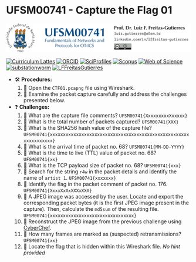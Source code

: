 # UFSM00741 - Capture the Flag 01

![](UFSM-CT-DESP-UFSM00741.png "UFSM-CT-DESP-UFSM00741")

[![Curriculum Lattes](https://img.shields.io/badge/Lattes-white)](http://lattes.cnpq.br/8846358506427099)
[![ORCID](https://img.shields.io/badge/ORCID-grey)](https://orcid.org/0000-0002-6254-7306)
[![SciProfiles](https://img.shields.io/badge/SciProfiles-black)](https://sciprofiles.com/profile/lffreitas-gutierres)
[![Scopus](https://img.shields.io/badge/Scopus-white)](https://www.scopus.com/authid/detail.uri?authorId=57195542368)
[![Web of Science](https://img.shields.io/badge/ResearcherID-grey)](https://www.webofscience.com/wos/author/record/Q-8444-2016)
[![substationworm](https://img.shields.io/badge/substationworm-black)](https://github.com/substationworm)
[![LFFreitasGutierres](https://img.shields.io/badge/LFFreitasGutierres-white)](https://github.com/LFFreitas-Gutierres)

- 🛠 **Procedures:**
    1. 🦈 Open the `CTF01.pcapng` file using Wireshark.
    2. 🦈 Examine the packet capture carefully and address the challenges presented below.
- ❓ **Challenges:**
    1. 🏁 What are the capture file comments? `UFSM00741{XxxxxxxxxXxxxxx}`
    2. 🏁 What is the total number of packets captured? `UFSM00741{XXX}`
    3. 🏁 What is the SHA256 hash value of the capture file? `UFSM00741{xxxxxxxxxxxxxxxxxxxxxxxxxxxxxxxxxxxxxxxxxxxxxxxxxxxxxxxxxxxxxxxx}`
    4. 🏁 What is the arrival time of packet no. 68? `UFSM00741{MM-DD-YYYY}`
    5. 🏁 What is the time to live (TTL) value of packet no. 68? `UFSM00741{xx}`
    6. 🏁 What is the TCP payload size of packet no. 68? `UFSM00741{xxx}`
    7. 🏁 Search for the string `r4w` in the packet details and identify the name of `artist 1`. `UFSM00741{xxxxxxx}`
    8. 🏁 Identify the flag in the packet comment of packet no. 176. `UFSM00741{XxxxXxXxXXXxXXX}`
    9. 🏁 A JPEG image was accessed by the user. Locate and export the corresponding packet bytes (it is the first JPEG image present in the capture). Then, calculate the `md5sum` of the resulting file. `UFSM00741{xxxxxxxxxxxxxxxxxxxxxxxxxxxxxxxx}`
    10. 🏁 Reconstruct the JPEG image from the previous challenge using [CyberChef](https://gchq.github.io/CyberChef/).
    11. 🏁 How many frames are marked as (suspected) retransmissions? `UFSM00741{xx}`
    12. 🏁 Locate the flag that is hidden within this Wireshark file. *No hint provided*